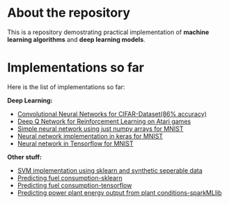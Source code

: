# About the repository

This is a repository demostrating practical implementation of **machine learning algorithms** and **deep learning models**.


# Implementations so far

Here is the list of implementations so far:

**Deep Learning:**
* [Convolutional Neural Networks for CIFAR-Dataset(86% accuracy)](https://github.com/Gsivap/machine-learning/blob/master/CIFAR_CNN.py)
* [Deep Q Network for Reinforcement Learning on Atari games](https://github.com/Gsivap/machine-learning/blob/master/reinforcement_learning.py)
* [Simple neural network using just numpy arrays for MNIST](https://github.com/Gsivap/machine-learning/blob/master/first_net.py)
* [Neural network implementation in keras for MNIST](https://github.com/Gsivap/machine-learning/blob/master/keras_MNIST.ipynb)
* [Neural network in Tensorflow for MNIST](https://github.com/Gsivap/machine-learning/blob/master/Tensorflow_MNIST.ipynb)

**Other stuff:**

* [SVM implementation using sklearn and synthetic seperable data](https://github.com/Gsivap/machine-learning/blob/master/SVM-%20Synthetic%20data%20and%20Linearly%20Seperable.ipynb)
* [Predicting fuel consumption-sklearn](https://github.com/Gsivap/machine-learning/blob/master/sklearn_Regression.ipynb)
* [Predicting fuel consumption-tensorflow](https://github.com/Gsivap/machine-learning/blob/master/regressiontensorflow.ipynb)
* [Predicting power plant energy output from plant conditions-sparkMLlib](https://github.com/Gsivap/machine-learning/blob/master/spark_workbook.ipynb)



